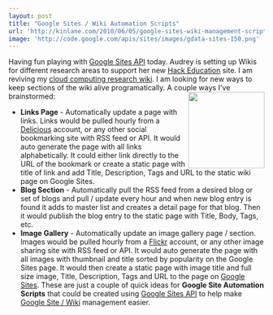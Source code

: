 ```yaml
---
layout: post
title: "Google Sites / Wiki Automation Scripts"
url: 'http://kinlane.com/2010/06/05/google-sites-wiki-management-scripts/'
image: 'http://code.google.com/apis/sites/images/gdata-sites-150.png'
---
```


Having fun playing with [Google Sites API][1] today. Audrey is setting up Wikis for different research areas to support her new [Hack Education][2] site. I am reviving my [cloud computing research wiki][3]. I am looking for new ways to keep sections of the wiki alive programatically. A couple ways I've brainstormed:<img class="alignnone c1" title="Google Sites" src="http://code.google.com/apis/sites/images/gdata-sites-150.png" alt="" width="150" height="150" align="right" />

  * **Links Page** \- Automatically update a page with links. Links would be pulled hourly from a [Delicious][4] account, or any other social bookmarking site with RSS feed or API. It would auto generate the page with all links alphabetically. It could either link directly to the URL of the bookmark or create a static page with title of link and add Title, Description, Tags and URL to the static wiki page on Google Sites.
  * **Blog Section** \- Automatically pull the RSS feed from a desired blog or set of blogs and pull / update every hour and when new blog entry is found it adds to master list and creates a detail page for that blog. Then it would publish the blog entry to the static page with Title, Body, Tags, etc.
  * **Image Gallery** \- Automatically update an image gallery page / section. Images would be pulled hourly from a [Flickr][5] account, or any other image sharing site with RSS feed or API. It would auto generate the page with all images with thumbnail and title sorted by popularity on the Google Sites page. It would then create a static page with image title and full size image, Title, Description, Tags and URL to the page on [Google Sites][6].
These are just a couple of quick ideas for **Google Site Automation Scripts** that could be created using [Google Sites API][1] to help make [Google Site / Wiki][6] management easier.

   [1]: http://code.google.com/apis/sites/
   [2]: http://www.hackeducation.com/
   [3]: http://cloud.kinlane.com
   [4]: http://delicious.com/
   [5]: http://www.flickr.com
   [6]: http://sites.google.com
